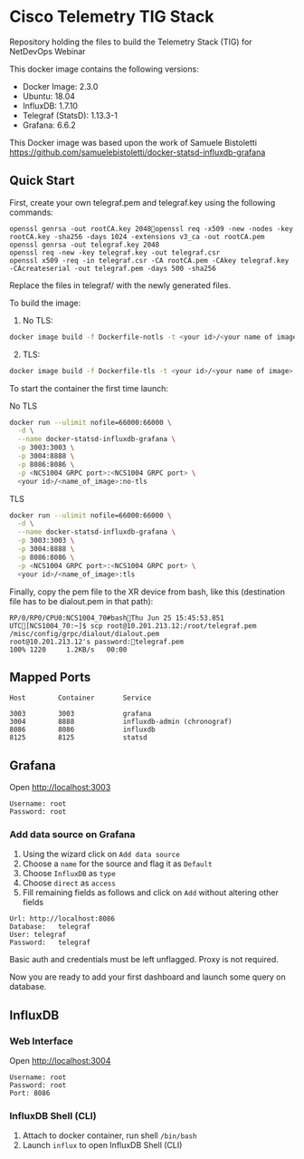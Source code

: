 
# Cisco Telemetry TIG Stack

Repository holding the files to build the Telemetry Stack (TIG) for NetDevOps Webinar

This docker image contains the following versions:

* Docker Image:      2.3.0
* Ubuntu:            18.04
* InfluxDB:          1.7.10
* Telegraf (StatsD): 1.13.3-1
* Grafana:           6.6.2

This Docker image was based upon the work of Samuele Bistoletti
https://github.com/samuelebistoletti/docker-statsd-influxdb-grafana

## Quick Start

First, create your own telegraf.pem and telegraf.key using the following commands:

```
openssl genrsa -out rootCA.key 2048openssl req -x509 -new -nodes -key rootCA.key -sha256 -days 1024 -extensions v3_ca -out rootCA.pem 
openssl genrsa -out telegraf.key 2048
openssl req -new -key telegraf.key -out telegraf.csr 
openssl x509 -req -in telegraf.csr -CA rootCA.pem -CAkey telegraf.key -CAcreateserial -out telegraf.pem -days 500 -sha256 
```
Replace the files in telegraf/ with the newly generated files.

To build the image:

1) No TLS:
```sh
docker image build -f Dockerfile-notls -t <your id>/<your name of image>:no-tls
```

2) TLS:
```sh
docker image build -f Dockerfile-tls -t <your id>/<your name of image>:tls
```

To start the container the first time launch:

No TLS
```sh
docker run --ulimit nofile=66000:66000 \
  -d \
  --name docker-statsd-influxdb-grafana \
  -p 3003:3003 \
  -p 3004:8888 \
  -p 8086:8086 \
  -p <NCS1004 GRPC port>:<NCS1004 GRPC port> \
  <your id>/<name_of_image>:no-tls
```

TLS
```sh
docker run --ulimit nofile=66000:66000 \
  -d \
  --name docker-statsd-influxdb-grafana \
  -p 3003:3003 \
  -p 3004:8888 \
  -p 8086:8086 \
  -p <NCS1004 GRPC port>:<NCS1004 GRPC port> \
  <your id>/<name_of_image>:tls
```

Finally, copy the pem file to the XR device from bash, like this (destination file has to be dialout.pem in that path):

``` 
RP/0/RP0/CPU0:NCS1004_70#bashThu Jun 25 15:45:53.851 UTC[NCS1004_70:~]$ scp root@10.201.213.12:/root/telegraf.pem /misc/config/grpc/dialout/dialout.pem
root@10.201.213.12's password:telegraf.pem                                 100% 1220     1.2KB/s   00:00 
``` 
## Mapped Ports

```
Host		Container		Service

3003		3003			grafana
3004		8888			influxdb-admin (chronograf)
8086		8086			influxdb
8125		8125			statsd
```

## Grafana

Open <http://localhost:3003>

```
Username: root
Password: root
```

### Add data source on Grafana

1. Using the wizard click on `Add data source`
2. Choose a `name` for the source and flag it as `Default`
3. Choose `InfluxDB` as `type`
4. Choose `direct` as `access`
5. Fill remaining fields as follows and click on `Add` without altering other fields

```
Url: http://localhost:8086
Database:	telegraf
User: telegraf
Password:	telegraf
```

Basic auth and credentials must be left unflagged. Proxy is not required.

Now you are ready to add your first dashboard and launch some query on database.

## InfluxDB

### Web Interface

Open <http://localhost:3004>

```
Username: root
Password: root
Port: 8086
```

### InfluxDB Shell (CLI)

1. Attach to docker container, run shell `/bin/bash`
2. Launch `influx` to open InfluxDB Shell (CLI)
